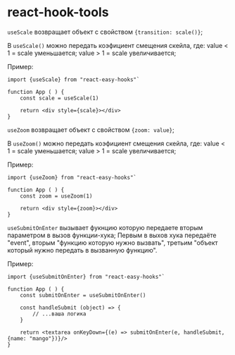 # react-hook-tools

`useScale` возвращает объект с свойством `{transition: scale()}`;

В `useScale()` можно передать коэфициент смещения скейла, где:
value < 1 = scale уменьшается;
value > 1 = scale увеличивается;

Пример:

```
import {useScale} from "react-easy-hooks"`

function App ( ) {
    const scale = useScale(1)

    return <div style={scale}></div>
}
```

`useZoom` возвращает объект с свойством `{zoom: value}`;

В `useZoom()` можно передать коэфициент смещения скейла, где:
value < 1 = scale уменьшается;
value > 1 = scale увеличивается;

Пример:

```
import {useZoom} from "react-easy-hooks"`

function App ( ) {
    const zoom = useZoom(1)

    return <div style={zoom}></div>
}
```

`useSubmitOnEnter` вызывает фукнцию которую передаете вторым параметром в вызов функции-хука;
Первым в выхов хука передаёте "event", вторым "функцию которую нужно вызвать", третьим "объект который нужно передать в вызванную функцию".

Пример:

```
import {useSubmitOnEnter} from "react-easy-hooks"`

function App ( ) {
    const submitOnEnter = useSubmitOnEnter()

    const handleSubmit (object) => {
        // ...ваша логика
    }

    return <textarea onKeyDown={(e) => submitOnEnter(e, handleSubmit, {name: "mango"})}/>
}
```
